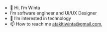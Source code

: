 - 👋 Hi, I’m Winta
- I’m software engineer and UI/UX Designer 
- 👀 I’m interested in technology
- 📫 How to reach me atakltiwinta@gmail.com, 

<!---
1Winta/1Winta is a ✨ special ✨ repository because its `README.md` (this file) appears on your GitHub profile.
You can click the Preview link to take a look at your changes.
--->
